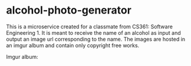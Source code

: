 # alcohol-photo-generator
This is a microservice created for a classmate from CS361: Software Engineering 1. It is meant to receive the name of an alcohol as input and output an image url corresponding to the name. The images are hosted in an imgur album and contain only copyright free works.

Imgur album: 
